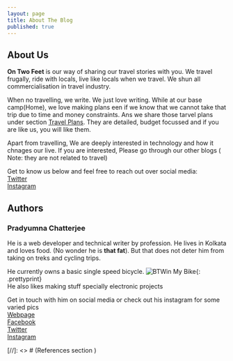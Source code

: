 ```yaml
---
layout: page
title: About The Blog
published: true
---
```

## About Us
**On Two Feet** is our way of sharing our travel stories with you. We travel frugally, ride with locals, live like locals when we travel. We shun all commercialisation in travel industry.

When no travelling, we write. We just love writing. While at our base camp(Home), we love making plans een if we know that we cannot take that trip due to time and money constraints. Ans we share those tarvel plans under section [Travel Plans][post-travelplansection-url]. They are detailed, budget focussed and if you are like us, you will like them.  

Apart from travelling, We are deeply interested in technology and how it chnages our live. If you are interested, Please go through our other blogs ( Note: they are not related to travel)

Get to know us below and  feel free to reach out over social media:  
[Twitter][2f-twitter-url]  
[Instagram][2f-instagram-url]   


## Authors  
### Pradyumna Chatterjee
He is a web developer and technical writer by profession. He lives in Kolkata and loves food. (No wonder he is **that fat**). But that does not deter him from taking on treks and cycling trips.  

He currently owns a basic single speed bicycle. 
![BTWin My Bike][mybikeimage]{: .prettyprint}  
He also likes making stuff specially electronic projects  

Get in touch with him on social media or check out his instagram for some varied pics  
[Webpage][prad-website-url]  
[Facebook][prad-facebook-url]  
[Twitter][prad-website-url]  
[Instagram][prad-instagram-url]  

[//]: <> # (References section  )  

[mybikeimage]: https://n1.sdlcdn.com/imgs/b/t/2/BTWIN-My-Bike-SDL997652901-1-0d4b7.jpg "Mysingle speed bicycle" 
[2f-twitter-url]: https://twitter.com/on2feet "Blog Twitter Handle"  
[2f-instagram-url]: https://www.instagram.com/2and2feet/ "Blog Instagram Handle"  
[prad-website-url]: https://pradyumnac.github.io "Pradyumna's webprofile page"  
[prad-facebook-url]: https://pradyumnac.github.io "Pradyumna's facebook page"  
[prad-twitter-url]: https://pradyumnac.github.io "Pradyumna's twitter page"  
[prad-instagram-url]: https://pradyumnac.github.io "Pradyumna's instagram page"  
  
[post-travelplansection-url]: /travel-plans "Posts on budgetfriendly travel plans"  
